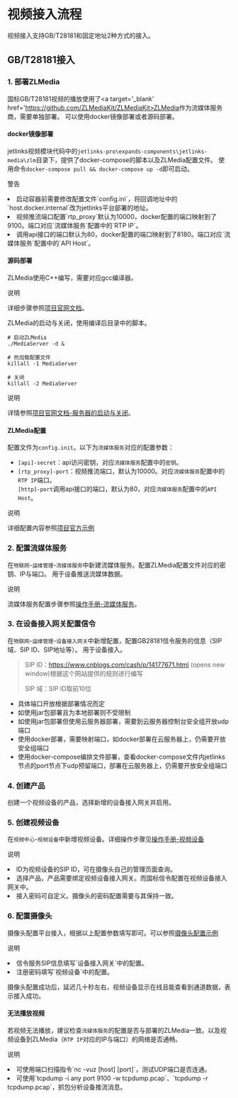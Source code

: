 # 视频接入流程
视频接入支持GB/T28181和固定地址2种方式的接入。  

## GB/T28181接入

### 1. 部署ZLMedia
国标GB/T28181视频的播放使用了<a target='_blank' href='https://github.com/ZLMediaKit/ZLMediaKit>ZLMedia</a>作为流媒体服务商，需要单独部署。
可以使用docker镜像部署或者源码部署。
   
#### docker镜像部署
jetlinks视频模块代码中的`jetlinks-pro\expands-components\jetlinks-media\zlm`目录下，提供了docker-compose的脚本以及ZLMedia配置文件。
使用命令`docker-compose pull && docker-compose up -d`即可启动。

<div class='explanation warning'>
  <p class='explanation-title-warp'>
    <span class='iconfont icon-jinggao explanation-icon'></span>
    <span class='explanation-title font-weight'>警告</span>
  </p>

<li>启动容器前需要修改配置文件`config.ini`，将回调地址中的`host.docker.internal`改为jetlinks平台部署的地址。</li>

<li>视频推流端口配置`rtp_proxy`默认为10000，docker配置的端口映射到了9100。端口对应`流媒体服务`配置中的`RTP IP`。</li>  
<li>调用api接口的端口默认为80，docker配置的端口映射到了8180。端口对应`流媒体服务`配置中的`API Host`。</li>

</div>

#### 源码部署
ZLMedia使用C++编写，需要对应gcc编译器。

<div class='explanation primary'>
  <p class='explanation-title-warp'>
    <span class='iconfont icon-bangzhu explanation-icon'></span>
    <span class='explanation-title font-weight'>说明</span>
  </p>

详细步骤参照<a target='_blank' href='https://github.com/ZLMediaKit/ZLMediaKit/wiki/%E5%BF%AB%E9%80%9F%E5%BC%80%E5%A7%8B'>项目官网文档</a>。

</div>

ZLMedia的启动与关闭，使用编译后目录中的脚本。

```shell
# 启动ZLMedia
./MediaServer -d &

# 热加载配置文件
killall -1 MediaServer

# 关闭
killall -2 MediaServer
```

<div class='explanation primary'>
  <p class='explanation-title-warp'>
    <span class='iconfont icon-bangzhu explanation-icon'></span>
    <span class='explanation-title font-weight'>说明</span>
  </p>

详情参照<a target='_blank' href='https://github.com/ZLMediaKit/ZLMediaKit/wiki/%E6%9C%8D%E5%8A%A1%E5%99%A8%E7%9A%84%E5%90%AF%E5%8A%A8%E4%B8%8E%E5%85%B3%E9%97%AD'>项目官网文档-服务器的启动与关闭</a>。

</div>

#### ZLMedia配置
配置文件为`config.init`。以下为`流媒体服务`对应的配置参数：

- `[api]-secret`：api访问密钥，对应`流媒体服务`配置中的`密钥`。
- `[rtp_proxy]-port`：视频推流端口，默认为10000。对应`流媒体服务`配置中的`RTP IP`端口。  
  `[http]-port`调用api接口的端口，默认为80，对应`流媒体服务`配置中的`API Host`。

<div class='explanation primary'>
  <p class='explanation-title-warp'>
    <span class='iconfont icon-bangzhu explanation-icon'></span>
    <span class='explanation-title font-weight'>说明</span>
  </p>

详细配置内容参照<a target='_blank' href='https://github.com/zlmediakit/ZLMediaKit/blob/master/conf/config.ini'>项目官方示例</a>

</div>

### 2. 配置流媒体服务
在`物联网`-`运维管理`-`流媒体服务`中新建流媒体服务。配置ZLMedia配置文件对应的密钥、IP与端口。
用于设备推送流媒体数据。

<div class='explanation primary'>
  <p class='explanation-title-warp'>
    <span class='iconfont icon-bangzhu explanation-icon'></span>
    <span class='explanation-title font-weight'>说明</span>
  </p>

流媒体服务配置步骤参照<a href='/Mocha_ITOM/Device_access_gateway5.1.html#流媒体服务'>操作手册-流媒体服务</a>。

</div>

### 3. 在设备接入网关配置信令 
在`物联网`-`运维管理`-`设备接入网关`中新增配置，配置GB28181信令服务的信息（SIP域、SIP ID、SIP地址等）。
用于设备接入。

> SIP ID：https://www.cnblogs.com/cash/p/14177671.html (opens new window)根据这个网站提供的规则进行编写
>
> SIP 域：SIP ID取前10位

- 具体端口开放根据部署情况而定
- 如使用jar包部署且为本地部署则不受限制
- 如使用jar包部署但使用云服务器部署，需要到云服务器控制台安全组开放udp端口
- 使用docker部署，需要映射端口，如docker部署在云服务器上，仍需要开放安全组端口
- 使用docker-compose编排文件部署，查看docker-compose文件内jetlinks节点的port节点下udp预留端口，部署在云服务器上，仍需要开放安全组端口

### 4. 创建产品
创建一个视频设备的产品，选择新增的设备接入网关并启用。

### 5. 创建视频设备
   在`视频中心`-`视频设备`中新增视频设备。详细操作步骤见<a href='/Video_Center/Video_equipment10.html#视频设备-2'>操作手册-视频设备</a>

<div class='explanation primary'>
  <p class='explanation-title-warp'>
    <span class='iconfont icon-bangzhu explanation-icon'></span>
    <span class='explanation-title font-weight'>说明</span>
  </p>

  <li>ID为视频设备的SIP ID，可在摄像头自己的管理页面查询。</li>
  <li>选择产品，产品需要绑定视频设备接入网关。而国标信令配置在视频设备接入网关中。</li>
  <li>接入密码可自定义。摄像头的密码配置需要与其保持一致。</li>

</div>

### 6. 配置摄像头
摄像头配置平台接入，根据以上配置参数填写即可。可以参照<a href='/media-guide/media-base-config.html'>摄像头配置示例</a>

<div class='explanation primary'>
  <p class='explanation-title-warp'>
    <span class='iconfont icon-bangzhu explanation-icon'></span>
    <span class='explanation-title font-weight'>说明</span>
  </p>

  <li>信令服务SIP信息填写`设备接入网关`中的配置。</li>
  <li>注册密码填写`视频设备`中的配置。</li>

</div>

摄像头配置成功后，延迟几十秒左右，视频设备显示在线且能查看到通道数据，表示接入成功。  

#### 无法播放视频
若视频无法播放，建议检查`流媒体服务`的配置是否与部署的ZLMedia一致。以及视频设备到ZLMedia（`RTP IP`对应的IP与端口）的网络是否通畅。

<div class='explanation primary'>
  <p class='explanation-title-warp'>
    <span class='iconfont icon-bangzhu explanation-icon'></span>
    <span class='explanation-title font-weight'>说明</span>
  </p>

  <li>可使用端口扫描指令`nc -vuz [host] [port]`，测试UDP端口是否连通。</li>
  <li>可使用`tcpdump -i any port 9100 -w tcpdump.pcap`、`tcpdump -r tcpdump.pcap`，抓包分析设备推流消息。</li>

</div>








